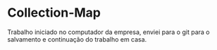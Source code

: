 # Collection-Map
Trabalho iniciado no computador da empresa, enviei para o git para o salvamento e continuação do trabalho em casa.
